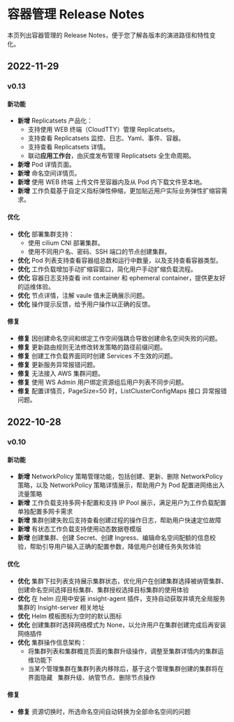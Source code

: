 # 容器管理 Release Notes

本页列出容器管理的 Release Notes，便于您了解各版本的演进路径和特性变化。

## 2022-11-29

### v0.13

#### 新功能

- **新增** Replicatsets 产品化：
    - 支持使用 WEB 终端（CloudTTY）管理 Replicatsets。
    - 支持查看 Replicatsets 监控、日志、Yaml、事件、容器。
    - 支持查看 Replicatsets 详情。
    - 联动**应用工作台**，由灰度发布管理 Replicatsets 全生命周期。
- **新增** Pod 详情页面。
- **新增** 命名空间详情页。
- **新增** 使用 WEB 终端 上传文件至容器内及从 Pod 内下载文件至本地。
- **新增** 工作负载基于自定义指标弹性伸缩，更加贴近用户实际业务弹性扩缩容需求。

#### 优化

- **优化** 部署集群支持：
    - 使用 cilium CNI 部署集群。
    - 使用不同用户名、密码、SSH 端口的节点创建集群。
- **优化** Pod 列表支持查看容器组总数和运行中数量，以及支持查看容器类型。
- **优化** 工作负载增加手动扩缩容窗口，简化用户手动扩缩负载流程。
- **优化** 容器日志支持查看 init container 和 ephemeral container，提供更友好的运维体验。
- **优化** 节点详情，注解 vaule 值未正确展示问题。
- **优化** 操作提示反馈，给予用户操作以正确的反馈。

#### 修复

- **修复** 因创建命名空间和绑定工作空间强耦合导致创建命名空间失败的问题。
- **修复** 更新路由规则无法修改转发策略的路径前缀问题。
- **修复** 创建工作负载界面同时创建 Services 不生效的问题。
- **修复** 更新服务异常报错问题。
- **修复** 无法接入 AWS 集群问题。
- **修复** 使用 WS Admin 用户绑定资源组后用户列表不同步问题。
- **修复** 配置详情页，PageSize=50 时，ListClusterConfigMaps 接口 异常报错问题。

## 2022-10-28

### v0.10

#### 新功能

- **新增** NetworkPolicy 策略管理功能，包括创建、更新、删除 NetworkPolicy 策略，以及 NetworkPolicy 策略详情展示，帮助用户为 Pod 配置进网络出入流量策略
- **新增** 工作负载支持多网卡配置和支持 IP Pool 展示，满足用户为工作负载配置单独配置多网卡需求
- **新增** 集群创建失败后支持查看创建过程的操作日志，帮助用户快速定位故障
- **新增** 有状态工作负载支持使用动态数据卷模版
- **新增** 创建集群、创建 Secret、创建 Ingress、编辑命名空间配额的信息校验，帮助引导用户输入正确的配置参数，降低用户创建任务失败体验

#### 优化

- **优化** 集群下拉列表支持展示集群状态，优化用户在创建集群选择被纳管集群、创建命名空间选择目标集群、集群授权选择目标集群的使用体验
- **优化** 在 helm 应用中安装 insight-agent 插件，支持自动获取并填充全局服务集群的 Insight-server 相关地址
- **优化** Helm 模板图标为空时的默认图标
- **优化** 创建集群时选择网络模式为 None，以允许用户在集群创建完成后再安装网络插件
- **优化** 集群操作信息架构：
    - 将集群列表和集群概览页面的集群升级操作，调整至集群详情内的集群运维功能下
    - 当某个管理集群在集群列表内移除后，基于这个管理集群创建的集群将在界面隐藏   集群升级、纳管节点、删除节点操作

#### 修复

- **修复** 资源切换时，所选命名空间自动转换为全部命名空间的问题
